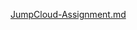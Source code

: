 [JumpCloud-Assignment.md](https://github.com/user-attachments/files/16461987/JumpCloud-Assignment.md)

